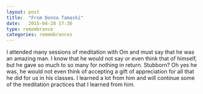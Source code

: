 ```yaml
---
layout: post
title:  "From Donna Tamaski"
date:   2015-04-28 17:36
type: remembrance
categories: remembrances
---
```


I attended many sessions of meditation with Om and must say that he was an amazing man.  I know that he would not say or even think that of himself, but he gave so much to so many for nothing in return.  Stubborn?  Oh yes he was, he would not even think of accepting a gift of appreciation for all that he did for us in his classes.  I learned a lot from him and will continue some of the meditation practices that I learned from him.

